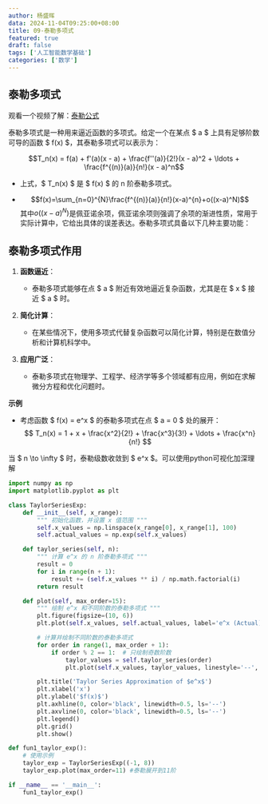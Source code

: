 ```yaml
---
author: 杨盛晖
data: 2024-11-04T09:25:00+08:00
title: 09-泰勒多项式
featured: true
draft: false
tags: ['人工智能数学基础']
categories: ['数学']
---
```


## 泰勒多项式

观看一个视频了解：[泰勒公式](https://www.bilibili.com/video/BV1pkxDeqEya/?spm_id_from=333.999.0.0&vd_source=dfdc11f1f47a765503ad9d7cbf293f64)

泰勒多项式是一种用来逼近函数的多项式。给定一个在某点 $ a $ 上具有足够阶数可导的函数 $ f(x) $，其泰勒多项式可以表示为：
  
$$T_n(x) = f(a) + f'(a)(x - a) + \frac{f''(a)}{2!}(x - a)^2 + \ldots + \frac{f^{(n)}(a)}{n!}(x - a)^n$$

- 上式，$ T_n(x) $ 是 $ f(x) $ 的 n 阶泰勒多项式。

- $$f(x)=\sum_{n=0}^{N}\frac{f^{(n)}(a)}{n!}(x-a)^{n}+o((x-a)^N)$$
其中$o((x-a)^N)$是佩亚诺余项，佩亚诺余项则强调了余项的渐进性质，常用于实际计算中，它给出具体的误差表达。泰勒多项式具备以下几种主要功能：

## 泰勒多项式作用

1. **函数逼近**：
   - 泰勒多项式能够在点 $ a $ 附近有效地逼近复杂函数，尤其是在 $ x $ 接近 $ a $ 时。

2. **简化计算**：
   - 在某些情况下，使用多项式代替复杂函数可以简化计算，特别是在数值分析和计算机科学中。

3. **应用广泛**：
   - 泰勒多项式在物理学、工程学、经济学等多个领域都有应用，例如在求解微分方程和优化问题时。

**示例**
- 考虑函数 $ f(x) = e^x $ 的泰勒多项式在点 $ a = 0 $ 处的展开：
    $$
    T_n(x) = 1 + x + \frac{x^2}{2!} + \frac{x^3}{3!} + \ldots + \frac{x^n}{n!}
    $$

当 $ n \to \infty $ 时，泰勒级数收敛到 $ e^x $。可以使用python可视化加深理解

```python
import numpy as np
import matplotlib.pyplot as plt

class TaylorSeriesExp:
    def __init__(self, x_range):
        """ 初始化函数，并设置 x 值范围 """
        self.x_values = np.linspace(x_range[0], x_range[1], 100)
        self.actual_values = np.exp(self.x_values)

    def taylor_series(self, n):
        """ 计算 e^x 的 n 阶泰勒多项式 """
        result = 0
        for i in range(n + 1):
            result += (self.x_values ** i) / np.math.factorial(i)
        return result

    def plot(self, max_order=15):
        """ 绘制 e^x 和不同阶数的泰勒多项式 """
        plt.figure(figsize=(10, 6))
        plt.plot(self.x_values, self.actual_values, label='e^x (Actual)', color='blue')

        # 计算并绘制不同阶数的泰勒多项式
        for order in range(1, max_order + 1):
            if order % 2 == 1:  # 只绘制奇数阶数
                taylor_values = self.taylor_series(order)
                plt.plot(self.x_values, taylor_values, linestyle='--', label=f'{order}th Order Taylor')

        plt.title('Taylor Series Approximation of $e^x$')
        plt.xlabel('x')
        plt.ylabel('$f(x)$')
        plt.axhline(0, color='black', linewidth=0.5, ls='--')
        plt.axvline(0, color='black', linewidth=0.5, ls='--')
        plt.legend()
        plt.grid()
        plt.show()

def fun1_taylor_exp():
    # 使用示例
    taylor_exp = TaylorSeriesExp((-1, 8))
    taylor_exp.plot(max_order=11) #泰勒展开到11阶

if __name__ == '__main__':
    fun1_taylor_exp()
```